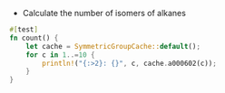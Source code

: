 - Calculate the number of isomers of alkanes

```rust
#[test]
fn count() {
    let cache = SymmetricGroupCache::default();
    for c in 1..=10 {
        println!("{:>2}: {}", c, cache.a000602(c));
    }
}
```